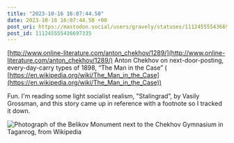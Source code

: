 ```yaml
---
title: "2023-10-16 16:07:44.58"
date: 2023-10-16 16:07:44.58 +00
post_uri: https://mastodon.social/users/gravely/statuses/111245555436697335
post_id: 111245555436697335
---
```

[http://www.online-literature.com/anton_chekhov/1289/](http://www.online-literature.com/anton_chekhov/1289/) Anton Chekhov on next-door-posting, every-day-carry types of 1898, “The Man in the Case” ( [https://en.wikipedia.org/wiki/The_Man_in_the_Case](https://en.wikipedia.org/wiki/The_Man_in_the_Case))

Fun. I'm reading some light socialist realism, "Stalingrad”, by Vasily Grossman, and this story came up in reference with a footnote so I tracked it down.


![Photograph of the Belikov Monument next to the Chekhov Gymnasium in Taganrog, from Wikipedia](/images/111245555058531307.jpeg)

